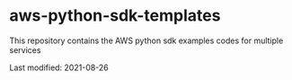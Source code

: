 # aws-python-sdk-templates
This repository contains the AWS python sdk examples codes for multiple services

Last modified: 2021-08-26
